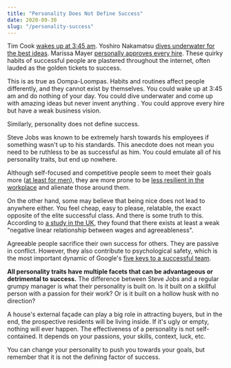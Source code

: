 ```yaml
---
title: "Personality Does Not Define Success"
date: 2020-09-30
slug: "/personality-success"
---
```


Tim Cook [wakes up at 3:45 am](https://poy.time.com/2012/12/19/runner-up-tim-cook-the-technologist/). Yoshiro Nakamatsu [dives underwater for the best ideas](https://web.archive.org/web/20120330154757/http://www.whatagreatidea.com/nakamatsu.htm). Marissa Mayer [personally approves every hire](https://www.reuters.com/article/us-yahoo-hiring-idUSBRE92B06R20130312). These quirky habits of successful people are plastered throughout the internet, often lauded as the golden tickets to success.

This is as true as Oompa-Loompas. Habits and routines affect people differently, and they cannot exist by themselves. You could wake up at 3:45 am and do nothing of your day. You could dive underwater and come up with amazing ideas but never invent anything . You could approve every hire but have a weak business vision.

Similarly, personality does not define success.

Steve Jobs was known to be extremely harsh towards his employees if something wasn't up to his standards. This anecdote does not mean you need to be ruthless to be as successful as him. You could emulate all of his personality traits, but end up nowhere.

Although self-focused and competitive people seem to meet their goals more ([at least for men](https://www.sciencedirect.com/science/article/abs/pii/S0191886917305962)), they are more prone to be [less resilient in the workplace](https://www.tandfonline.com/doi/abs/10.1080/02678370903282600?journalCode=twst20) and alienate those around them.

On the other hand, some may believe that being nice does not lead to anywhere either. You feel cheap, easy to please, relatable, the exact opposite of the elite successful class. And there is some truth to this. According to [a study in the UK](https://journals.sagepub.com/doi/abs/10.1177/001979391106400509), they found that there exists at least a weak "negative linear relationship between wages and agreeableness".

Agreeable people sacrifice their own success for others. They are passive in conflict. However, they also contribute to psychological safety, which is the most important dynamic of Google's [five keys to a successful team](https://rework.withgoogle.com/blog/five-keys-to-a-successful-google-team/).

**All personality traits have multiple facets that can be advantageous or detrimental to success.** The difference between Steve Jobs and a regular grumpy manager is what their personality is built on. Is it built on a skillful person with a passion for their work? Or is it built on a hollow husk with no direction?

A house's external façade can play a big role in attracting buyers, but in the end, the prospective residents will be living inside. If it's ugly or empty, nothing will ever happen. The effectiveness of a personality is not self-contained. It depends on your passions, your skills, context, luck, etc.

You can change your personality to push you towards your goals, but remember that it is not the defining factor of success.